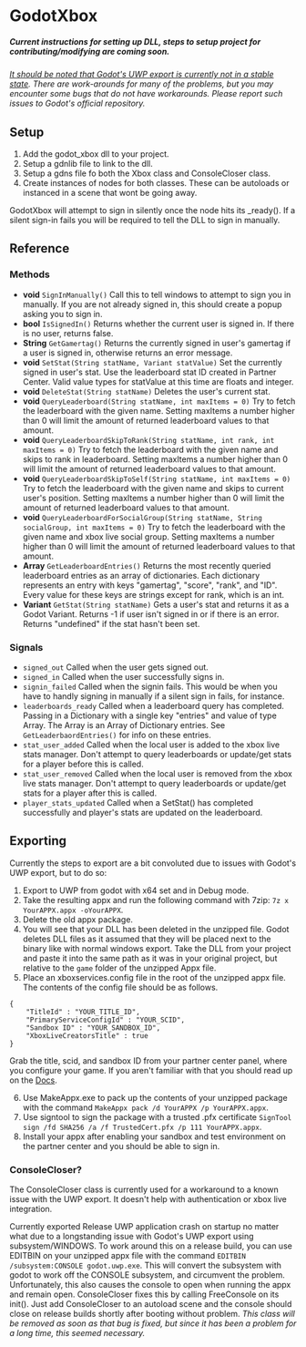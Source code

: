 # GodotXbox

##### Current instructions for setting up DLL, steps to setup project for contributing/modifying are coming soon.

*[It should be noted that Godot's UWP export is currently not in a stable state](https://github.com/godotengine/godot/issues?q=is%3Aissue+is%3Aopen+uwp). There are work-arounds for many of the problems, but you may encounter some
bugs that do not have workarounds. Please report such issues to Godot's official repository.*

## Setup
1. Add the godot_xbox dll to your project.
2. Setup a gdnlib file to link to the dll.
3. Setup a gdns file fo both the Xbox class and ConsoleCloser class. 
4. Create instances of nodes for both classes. These can be autoloads or instanced in a scene that wont be going away.

GodotXbox will attempt to sign in silently once the node hits its _ready(). If a silent sign-in fails you will be required to tell the DLL to sign in manually. 

## Reference

### Methods

- **void** `SignInManually()` Call this to tell windows to attempt to sign you in manually. If you are not already signed in, this should create a popup asking you to sign in.
- **bool** `IsSignedIn()` Returns whether the current user is signed in. If there is no user, returns false.
- **String** `GetGamertag()` Returns the currently signed in user's gamertag if a user is signed in, otherwise returns an error message.
- **void** `SetStat(String statName, Variant statValue)` Set the currently signed in user's stat. Use the leaderboard stat ID created in Partner Center. Valid value types for statValue at this time are floats and integer.
- **void** `DeleteStat(String statName)` Deletes the user's current stat.
- **void** `QueryLeaderboard(String statName, int maxItems = 0)` Try to fetch the leaderboard with the given name. Setting maxItems a number higher than 0 will limit the amount of returned leaderboard values to that amount.
- **void** `QueryLeaderboardSkipToRank(String statName, int rank, int maxItems = 0)` Try to fetch the leaderboard with the given name and skips to rank in leaderboard. Setting maxItems a number higher than 0 will limit the amount of returned leaderboard values to that amount.
- **void** `QueryLeaderboardSkipToSelf(String statName, int maxItems = 0)` Try to fetch the leaderboard with the given name and skips to current user's position. Setting maxItems a number higher than 0 will limit the amount of returned leaderboard values to that amount.
- **void** `QueryLeaderboardForSocialGroup(String statName, String socialGroup, int maxItems = 0)` Try to fetch the leaderboard with the given name and xbox live social group. Setting maxItems a number higher than 0 will limit the amount of returned leaderboard values to that amount.
- **Array** `GetLeaderboardEntries()` Returns the most recently queried leaderboard entries as an array of dictionaries. Each dictionary represents an entry with keys "gamertag", "score", "rank", and "ID". Every value for these keys are strings except for rank, which is an int.
- **Variant** `GetStat(String statName)` Gets a user's stat and returns it as a Godot Variant. Returns -1 if user isn't signed in or if there is an error. Returns "undefined" if the stat hasn't been set.



### Signals

- `signed_out` Called when the user gets signed out. 
- `signed_in` Called when the user successfully signs in.
- `signin_failed` Called when the signin fails. This would be when you have to handly signing in manually if a silent sign in fails, for instance. 
- `leaderboards_ready` Called when a leaderboard query has completed. Passing in a Dictionary with a single key "entries" and value of type Array. The Array is an Array of Dictionary entries. See `GetLeaderbaordEntries()` for info on these entries.
- `stat_user_added` Called when the local user is added to the xbox live stats manager. Don't attempt to query leaderboards or update/get stats for a player before this is called.
- `stat_user_removed` Called when the local user is removed from the xbox live stats manager. Don't attempt to query leaderboards or update/get stats for a player after this is called.
- `player_stats_updated` Called when a SetStat() has completed successfully and player's stats are updated on the leaderboard.


## Exporting

Currently the steps to export are a bit convoluted due to issues with Godot's UWP export, but to do so:

1. Export to UWP from godot with x64 set and in Debug mode.
2. Take the resulting appx and run the following command with 7zip: `7z x YourAPPX.appx -oYourAPPX`.
3. Delete the old appx package.
4. You will see that your DLL has been deleted in the unzipped file. Godot deletes DLL files as it assumed that they will be placed next to the binary like with normal
windows export. Take the DLL from your project and paste it into the same path as it was in your original project, but relative to the `game` folder of the unzipped Appx file.
5. Place an xboxservices.config file in the root of the unzipped appx file. The contents of the config file should be as follows.
```
{
	"TitleId" : "YOUR_TITLE_ID",
	"PrimaryServiceConfigId" : "YOUR_SCID",
	"Sandbox ID" : "YOUR_SANDBOX_ID",
	"XboxLiveCreatorsTitle" : true
}
```
Grab the title, scid, and sandbox ID from your 
partner center panel, where you configure your game. If you aren't familiar with that you should read up on the [Docs](https://docs.microsoft.com/en-us/windows/uwp/xbox-apps/).

6. Use MakeAppx.exe to pack up the contents of your unzipped package with the command `MakeAppx pack /d YourAPPX /p YourAPPX.appx`.
7. Use signtool to sign the package with a trusted .pfx certificate `SignTool sign /fd SHA256 /a /f TrustedCert.pfx /p 111 YourAPPX.appx`.
8. Install your appx after enabling your sandbox and test environment on the partner center and you should be able to sign in. 


### ConsoleCloser?

The ConsoleCloser class is currently used for a workaround to a known issue with the UWP export. It doesn't help with authentication or xbox live integration. 

Currently exported Release UWP application crash on startup no matter what due to a longstanding issue with Godot's UWP export using subsystem/WINDOWS. To work around this
on a release build, you can use EDITBIN on your unzipped appx file with the command `EDITBIN /subsystem:CONSOLE godot.uwp.exe`. This will convert the subsystem with godot
to work off the CONSOLE subsystem, and circumvent the problem. Unfortunately, this also causes the console to open when running the appx and remain open. ConsoleCloser fixes this
by calling FreeConsole on its init(). Just add ConsoleCloser to an autoload scene and the console should close on release builds shortly after booting without problem. 
*This class will be removed as soon as that bug is fixed, but since it has been a problem for a long time, this seemed necessary.*
